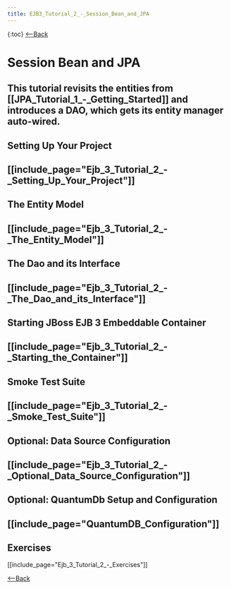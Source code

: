 ```yaml
---
title: EJB3_Tutorial_2_-_Session_Bean_and_JPA
---
```

{:toc}
[<--Back]({{site.pagesurl}}/EJB_3_and_Java_Persistence_API)
# Session Bean and JPA

This tutorial revisits the entities from [[JPA_Tutorial_1_-_Getting_Started]] and introduces a DAO, which gets its entity manager auto-wired.
----
## Setting Up Your Project
[[include_page="Ejb_3_Tutorial_2_-_Setting_Up_Your_Project"]]
----
## The Entity Model
[[include_page="Ejb_3_Tutorial_2_-_The_Entity_Model"]]
----
## The Dao and its Interface
[[include_page="Ejb_3_Tutorial_2_-_The_Dao_and_its_Interface"]]
----
## Starting JBoss EJB 3 Embeddable Container
[[include_page="Ejb_3_Tutorial_2_-_Starting_the_Container"]]
----
## Smoke Test Suite
[[include_page="Ejb_3_Tutorial_2_-_Smoke_Test_Suite"]]
----
## Optional: Data Source Configuration
[[include_page="Ejb_3_Tutorial_2_-_Optional_Data_Source_Configuration"]]
----
## Optional: QuantumDb Setup and Configuration
[[include_page="QuantumDB_Configuration"]]
----
## Exercises
[[include_page="Ejb_3_Tutorial_2_-_Exercises"]]

[<--Back]({{site.pagesurl}}/EJB_3_and_Java_Persistence_API)
